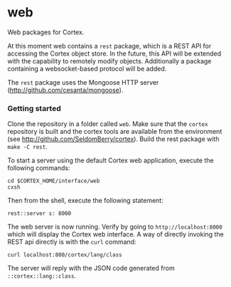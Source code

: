 # web
Web packages for Cortex. 

At this moment web contains a `rest` package, which is a REST API for accessing the Cortex object store. In the future, this API will be extended with the capability to remotely modify objects. Additionally a package containing a websocket-based protocol will be added.

The `rest` package uses the Mongoose HTTP server (http://github.com/cesanta/mongoose). 

### Getting started
Clone the repository in a folder called `web`. Make sure that the `cortex` repository is built and the cortex tools are available from the environment (see http://github.com/SeldomBerry/cortex). Build the rest package with `make -C rest`.

To start a server using the default Cortex web application, execute the following commands:
```
cd $CORTEX_HOME/interface/web
cxsh
```
Then from the shell, execute the following statement:
```
rest::server s: 8000
```
The web server is now running. Verify by going to `http://localhost:8000` which will display the Cortex web interface. A way of directly invoking the REST api directly is with the `curl` command:
```
curl localhost:800/cortex/lang/class
```
The server will reply with the JSON code generated from `::cortex::lang::class`.
